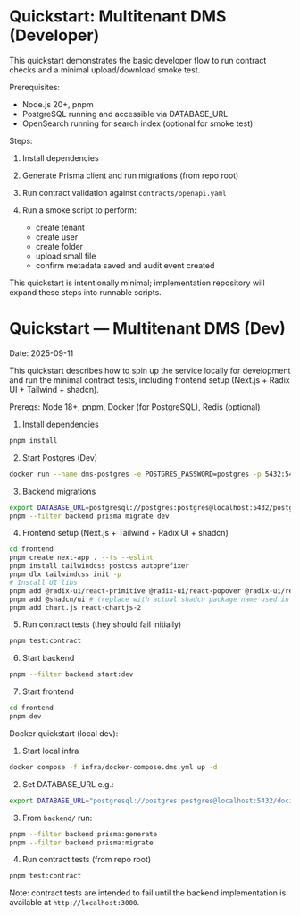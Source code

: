 # Quickstart: Multitenant DMS (Developer)

This quickstart demonstrates the basic developer flow to run contract checks and a minimal upload/download smoke test.

Prerequisites:
- Node.js 20+, pnpm
- PostgreSQL running and accessible via DATABASE_URL
- OpenSearch running for search index (optional for smoke test)

Steps:
1. Install dependencies

2. Generate Prisma client and run migrations (from repo root)

3. Run contract validation against `contracts/openapi.yaml`

4. Run a smoke script to perform:
   - create tenant
   - create user
   - create folder
   - upload small file
   - confirm metadata saved and audit event created

This quickstart is intentionally minimal; implementation repository will expand these steps into runnable scripts.
# Quickstart — Multitenant DMS (Dev)

Date: 2025-09-11

This quickstart describes how to spin up the service locally for development and run the minimal contract tests, including frontend setup (Next.js + Radix UI + Tailwind + shadcn).

Prereqs: Node 18+, pnpm, Docker (for PostgreSQL), Redis (optional)

1. Install dependencies

```bash
pnpm install
```

2. Start Postgres (Dev)

```bash
docker run --name dms-postgres -e POSTGRES_PASSWORD=postgres -p 5432:5432 -d postgres:15
```

3. Backend migrations

```bash
export DATABASE_URL=postgresql://postgres:postgres@localhost:5432/postgres
pnpm --filter backend prisma migrate dev
```

4. Frontend setup (Next.js + Tailwind + Radix UI + shadcn)

```bash
cd frontend
pnpm create next-app . --ts --eslint
pnpm install tailwindcss postcss autoprefixer
pnpm dlx tailwindcss init -p
# Install UI libs
pnpm add @radix-ui/react-primitive @radix-ui/react-popover @radix-ui/react-dialog
pnpm add @shadcn/ui # (replace with actual shadcn package name used in this repo)
pnpm add chart.js react-chartjs-2
```

5. Run contract tests (they should fail initially)

```bash
pnpm test:contract
```

6. Start backend

```bash
pnpm --filter backend start:dev
```

7. Start frontend

```bash
cd frontend
pnpm dev
```

Docker quickstart (local dev):

1. Start local infra

```bash
docker compose -f infra/docker-compose.dms.yml up -d
```

2. Set DATABASE_URL e.g.:

```bash
export DATABASE_URL="postgresql://postgres:postgres@localhost:5432/docitai_dev"
```

3. From `backend/` run:

```bash
pnpm --filter backend prisma:generate
pnpm --filter backend prisma:migrate
```

4. Run contract tests (from repo root)

```bash
pnpm test:contract
```

Note: contract tests are intended to fail until the backend implementation is available at `http://localhost:3000`.
